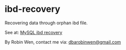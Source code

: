 # ibd-recovery

Recovering data through orphan ibd file.

See at: [MySQL ibd recovery](https://dbarobin.com/2016/04/23/ibd-recovery)

By Robin Wen, contact me via: dbarobinwen@gmail.com
